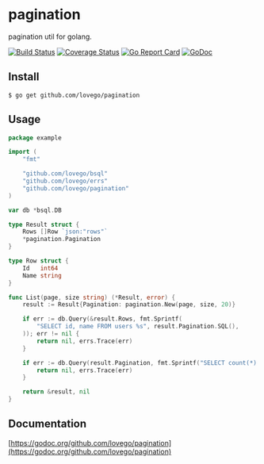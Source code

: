 # pagination
pagination util for golang.

[![Build Status](https://travis-ci.org/lovego/pagination.svg?branch=master)](https://travis-ci.org/lovego/pagination)
[![Coverage Status](https://img.shields.io/coveralls/github/lovego/pagination/master.svg)](https://coveralls.io/github/lovego/pagination?branch=master)
[![Go Report Card](https://goreportcard.com/badge/github.com/lovego/pagination)](https://goreportcard.com/report/github.com/lovego/pagination)
[![GoDoc](https://godoc.org/github.com/lovego/pagination?status.svg)](https://godoc.org/github.com/lovego/pagination)

## Install
`$ go get github.com/lovego/pagination`

## Usage
```go
package example

import (
	"fmt"

	"github.com/lovego/bsql"
	"github.com/lovego/errs"
	"github.com/lovego/pagination"
)

var db *bsql.DB

type Result struct {
	Rows []Row `json:"rows"`
	*pagination.Pagination
}

type Row struct {
	Id   int64
	Name string
}

func List(page, size string) (*Result, error) {
	result := Result{Pagination: pagination.New(page, size, 20)}

	if err := db.Query(&result.Rows, fmt.Sprintf(
		"SELECT id, name FROM users %s", result.Pagination.SQL(),
	)); err != nil {
		return nil, errs.Trace(err)
	}

	if err := db.Query(result.Pagination, fmt.Sprintf("SELECT count(*) FROM users")); err != nil {
		return nil, errs.Trace(err)
	}

	return &result, nil
}
```

## Documentation
[https://godoc.org/github.com/lovego/pagination](https://godoc.org/github.com/lovego/pagination)
